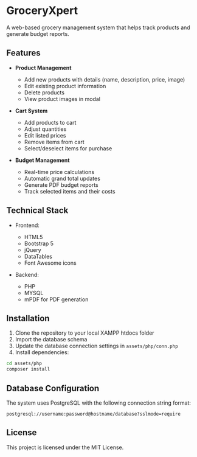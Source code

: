 # GroceryXpert

A web-based grocery management system that helps track products and generate budget reports.

## Features

- **Product Management**
  - Add new products with details (name, description, price, image)
  - Edit existing product information
  - Delete products
  - View product images in modal

- **Cart System**
  - Add products to cart
  - Adjust quantities
  - Edit listed prices
  - Remove items from cart
  - Select/deselect items for purchase

- **Budget Management**
  - Real-time price calculations
  - Automatic grand total updates
  - Generate PDF budget reports
  - Track selected items and their costs

## Technical Stack

- Frontend:
  - HTML5
  - Bootstrap 5
  - jQuery
  - DataTables
  - Font Awesome icons

- Backend:
  - PHP
  - MYSQL
  - mPDF for PDF generation

## Installation

1. Clone the repository to your local XAMPP htdocs folder
2. Import the database schema
3. Update the database connection settings in `assets/php/conn.php`
4. Install dependencies:
```bash
cd assets/php
composer install
```

## Database Configuration

The system uses PostgreSQL with the following connection string format:
```
postgresql://username:password@hostname/database?sslmode=require
```

## License

This project is licensed under the MIT License.
